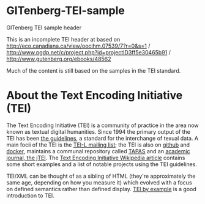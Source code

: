 # GITenberg-TEI-sample
GITenberg TEI sample header

This is an incomplete TEI header at based on http://eco.canadiana.ca/view/oocihm.07539/7?r=0&s=1 / http://www.pgdp.net/c/project.php?id=projectID3ff5e30465b91 / http://www.gutenberg.org/ebooks/48562

Much of the content is still based on the samples in the TEI standard.


# About the Text Encoding Initiative (TEI)

The Text Encoding Initiative (TEI) is a community of practice in the area now known as textual digital humanities. Since 1994 
the primary output of the TEI has been [the guidelines](https://www.tei-c.org/release/doc/tei-p5-doc/en/html/index.html), a standard for the interchange of texual data. A main focii of the TEI is the [TEI-L mailing list](https://listserv.brown.edu/cgi-bin/wa?A1=ind1904&L=TEI-L); the TEI is also on [github](https://github.com/TEIC/TEI) and [docker](https://hub.docker.com/u/teic), maintains a communal repository called [TAPAS](https://tapasproject.org/) and an [academic journal, the jTEI](https://journals.openedition.org/jtei/). The [Text Encoding Initiative Wikipedia article](https://en.wikipedia.org/wiki/Text_Encoding_Initiative) contains some short examples and a list of notable projects using the TEI guidelines. 

TEI/XML can be thought of as a sibling of HTML (they're approximately the same age, depending on how you measure it) which evolved with a focus on defined semantics rather than defined display.  [TEI by example](https://teibyexample.org/) is a good introduction to TEI.

